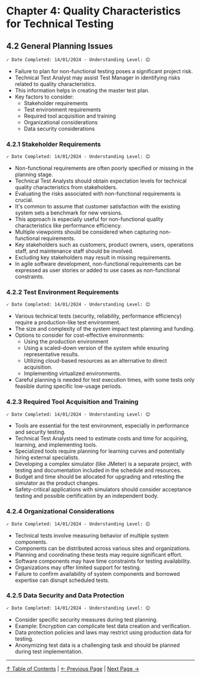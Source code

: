 # Chapter 4: Quality Characteristics for Technical Testing

## 4.2 General Planning Issues

```markdown
✓ Date Completed: 14/01/2024 - Understanding Level: 😊
```

- Failure to plan for non-functional testing poses a significant project risk.
- Technical Test Analyst may assist Test Manager in identifying risks related to quality characteristics.
- This information helps in creating the master test plan.
- Key factors to consider:
  - Stakeholder requirements
  - Test environment requirements
  - Required tool acquisition and training
  - Organizational considerations
  - Data security considerations

### 4.2.1 Stakeholder Requirements

```markdown
✓ Date Completed: 14/01/2024 - Understanding Level: 😊
```

- Non-functional requirements are often poorly specified or missing in the planning stage.
- Technical Test Analysts should obtain expectation levels for technical quality characteristics from stakeholders.
- Evaluating the risks associated with non-functional requirements is crucial.
- It's common to assume that customer satisfaction with the existing system sets a benchmark for new versions.
- This approach is especially useful for non-functional quality characteristics like performance efficiency.
- Multiple viewpoints should be considered when capturing non-functional requirements.
- Key stakeholders such as customers, product owners, users, operations staff, and maintenance staff should be involved.
- Excluding key stakeholders may result in missing requirements.
- In agile software development, non-functional requirements can be expressed as user stories or added to use cases as non-functional constraints.

### 4.2.2 Test Environment Requirements

```markdown
✓ Date Completed: 14/01/2024 - Understanding Level: 😊
```

- Various technical tests (security, reliability, performance efficiency) require a production-like test environment.
- The size and complexity of the system impact test planning and funding.
- Options to consider for cost-effective environments:
  - Using the production environment
  - Using a scaled-down version of the system while ensuring representative results.
  - Utilizing cloud-based resources as an alternative to direct acquisition.
  - Implementing virtualized environments.
- Careful planning is needed for test execution times, with some tests only feasible during specific low-usage periods.

### 4.2.3 Required Tool Acquisition and Training

```markdown
✓ Date Completed: 14/01/2024 - Understanding Level: 😊
```

- Tools are essential for the test environment, especially in performance and security testing.
- Technical Test Analysts need to estimate costs and time for acquiring, learning, and implementing tools.
- Specialized tools require planning for learning curves and potentially hiring external specialists.
- Developing a complex simulator (like JMeter) is a separate project, with testing and documentation included in the schedule and resources.
- Budget and time should be allocated for upgrading and retesting the simulator as the product changes.
- Safety-critical applications with simulators should consider acceptance testing and possible certification by an independent body.

### 4.2.4 Organizational Considerations

```markdown
✓ Date Completed: 14/01/2024 - Understanding Level: 😊
```

- Technical tests involve measuring behavior of multiple system components.
- Components can be distributed across various sites and organizations.
- Planning and coordinating these tests may require significant effort.
- Software components may have time constraints for testing availability.
- Organizations may offer limited support for testing.
- Failure to confirm availability of system components and borrowed expertise can disrupt scheduled tests.

### 4.2.5 Data Security and Data Protection

```markdown
✓ Date Completed: 14/01/2024 - Understanding Level: 😊
```

- Consider specific security measures during test planning.
- Example: Encryption can complicate test data creation and verification.
- Data protection policies and laws may restrict using production data for testing.
- Anonymizing test data is a challenging task and should be planned during test implementation.

---

[↑ Table of Contents](../../README.md#table-of-contents) | [← Previous Page](4.1-introduction.md) | [Next Page →](4.3-security-testing.md)
